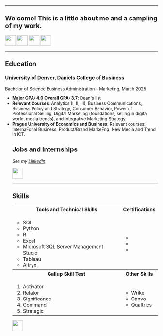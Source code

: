<a name="top"></a>
<hr>

## Welcome! This is a little about me and a sampling of my work.
[<img src="https://user-images.githubusercontent.com/91146906/162140860-bfb69654-5603-49bd-a7a1-a836ab1c772c.svg" height="35"/>](#education)
[<img src="https://user-images.githubusercontent.com/91146906/152290724-72946642-3e58-4ba3-b5b8-b687628526b1.svg" height="35"/>](#DanielsDistinction)
[<img src="https://user-images.githubusercontent.com/91146906/162140921-207cd392-cfe5-40e6-a84e-0a16e19e405a.svg" height="35"/>](#profExp)
[<img src="https://user-images.githubusercontent.com/91146906/162140965-cf707805-9abd-43f7-8314-4f96794c44dc.svg" height="35"/>](#skills)

<a name="education"></a>
<hr>

## Education
### University of Denver, Daniels College of Business
Bachelor of Science Business Administration – Marketing, March 2025

<ul>
  <li><b>Major GPA: 4.0 Overall GPA: 3.7</b>: Dean's list</li>
  <li><b>Relevant Courses</b>: Analytics (I, II, III), Business Communications, Business Policy and Strategy, Consumer Behavior, Power of Professional Selling, Digital Marketing (foundations, selling in digital world, media trends), and Integrative Marketing Strategy.</li>
  <li><b>Prague University of Economics and Business</b>: Relevant courses: InternaFonal Business, Product/Brand MarkeFng, New Media and Trend in ICT.</li>
 



## Jobs and Internships
<i>See my [LinkedIn](https://www.linkedin.com/in/meganzieglerr/)</i>

[<img src="https://user-images.githubusercontent.com/91146906/152072378-b0168a2d-e85c-47c6-a272-fcfb3f6a44ae.svg" height="35"/>](#top)

<a name="skills"></a>
<hr>

## Skills

<table>
  <tr>
    <th>Tools and Technical Skills</th>
    <th>Certifications</th>
  </tr>
  <tr>
    <td>
     <ul>
        <li>SQL</li>
        <li>Python</li>
        <li>R</li>
        <li>Excel</li>
        <li>Microsoft SQL Server Management Studio</li>
        <li>Tableau</li>
       <li>Altryx</li>
      </ul>
    </td>
    <td>
     <ul>
        <li><a = SDR Certification from MemoryBlue </a></li>
        <li><a href = HubSpot Email Marketing </a></li>
        <li><a href = Hubspot Inbound Marketing </a></li>
      </ul>
    </td>
  </tr>
  <tr>
    <th>Gallup Skill Test</th>
    <th>Other Skills</th>
 </tr>
 <tr>
   <td>
     <ol>
        <li>Activator</li>
        <li>Relator</li>
        <li>Significance</li>
        <li>Command</li>
        <li>Strategic</li>
     </ol>
   </td>
   <td>
     <ul>
        <li>Wrike</li>
        <li>Canva</li>
       <li>Qualtrics</li>
     </ul>
   </td>
 </tr>
</table>

[<img src="https://user-images.githubusercontent.com/91146906/152072378-b0168a2d-e85c-47c6-a272-fcfb3f6a44ae.svg" height="35"/>](#top)
